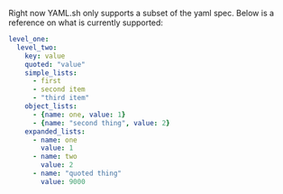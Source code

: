 Right now YAML.sh only supports a subset of the yaml spec. Below is a reference on what is currently supported:

```yaml
level_one:
  level_two:
    key: value
    quoted: "value"
    simple_lists:
      - first
      - second item
      - "third item"
    object_lists:
      - {name: one, value: 1}
      - {name: "second thing", value: 2}
    expanded_lists:
      - name: one
        value: 1
      - name: two
        value: 2
      - name: "quoted thing"
        value: 9000
```